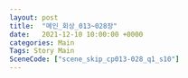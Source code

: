 ```yaml
---
layout: post
title:  "메인_회상_013~028장"
date:   2021-12-10 10:00:00 +0000
categories: Main
Tags: Story Main
SceneCode: ["scene_skip_cp013-028_q1_s10"]
---
```


